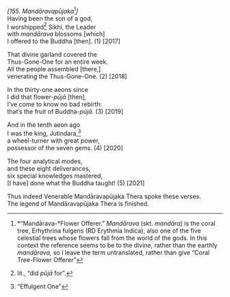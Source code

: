 *\[155. Mandāravapūjaka*[^1]*\]*  
Having been the son of a god,  
I worshipped[^2] Sikhi, the Leader  
with *mandārava* blossoms \[which\]  
I offered to the Buddha \[then\]. (1) \[2017\]

That divine garland covered the  
Thus-Gone-One for an entire week.  
All the people assembled \[there,\]  
venerating the Thus-Gone-One. (2) \[2018\]

In the thirty-one aeons since  
I did that flower-*pūjā* \[then\]*,*  
I’ve come to know no bad rebirth:  
that’s the fruit of Buddha-*pūjā.* (3) \[2019\]

And in the tenth aeon ago  
I was the king, Jutindara,[^3]  
a wheel-turner with great power,  
possessor of the seven gems. (4) \[2020\]

The four analytical modes,  
and these eight deliverances,  
six special knowledges mastered,  
\[I have\] done what the Buddha taught! (5) \[2021\]

Thus indeed Venerable Mandāravapūjaka Thera spoke these verses.  
The legend of Mandāravapūjaka Thera is finished.

[^1]: *“Mandārava-*Flower Offerer.” *Mandārava* (skt. *mandāra*) is the coral tree, Erhythrina fulgens (RD Erythmia Indica), also one of the five celestial trees whose flowers fall from the world of the gods. In this context the reference seems to be to the divine, rather than the earthly *mandārava,* so I leave the term untranslated, rather than give “Coral Tree-Flower Offerer”

[^2]: lit., “did *pūjā* for”.

[^3]: “Effulgent One”
